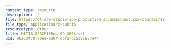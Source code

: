 ```yaml
---
content_type: resource
description: ''
file: https://ol-ocw-studio-app-production.s3.amazonaws.com/courses/18-02sc-multivariable-calculus-fall-2010/8626df7070eead67dbfab1a38c977e44_MIT18_02SCF10Rec_09_300k.srt
file_type: application/x-subrip
resourcetype: Other
title: MIT18_02SCF10Rec_09_300k.srt
uid: 8626df70-70ee-ad67-dbfa-b1a38c977e44
---
```

